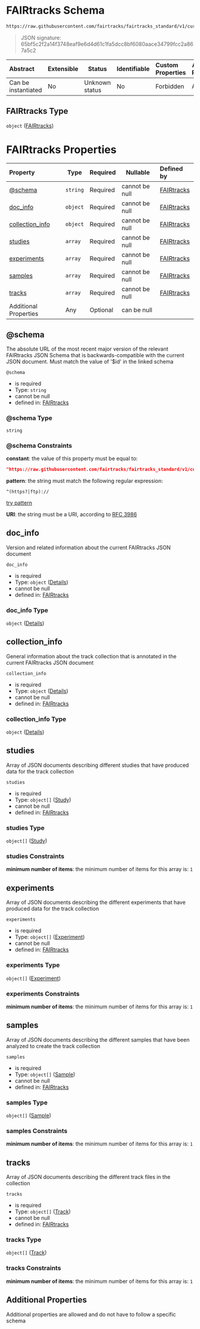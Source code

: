 # FAIRtracks Schema

```txt
https://raw.githubusercontent.com/fairtracks/fairtracks_standard/v1/current/json/schema/fairtracks.schema.json
```




> JSON signature: 65bf5c2f2a14f3748eaf9e6d4d61c1fa5dcc8bf6080aace34799fcc2a867a5c2
>

| Abstract            | Extensible | Status         | Identifiable | Custom Properties | Additional Properties | Access Restrictions | Defined In                                                                             |
| :------------------ | ---------- | -------------- | ------------ | :---------------- | --------------------- | ------------------- | -------------------------------------------------------------------------------------- |
| Can be instantiated | No         | Unknown status | No           | Forbidden         | Allowed               | none                | [fairtracks.schema.json](../json/schema/fairtracks.schema.json "open original schema") |

## FAIRtracks Type

`object` ([FAIRtracks](fairtracks.md))

# FAIRtracks Properties

| Property                            | Type     | Required | Nullable       | Defined by                                                                                                                                                                                               |
| :---------------------------------- | -------- | -------- | -------------- | :------------------------------------------------------------------------------------------------------------------------------------------------------------------------------------------------------- |
| [@schema](#@schema)                 | `string` | Required | cannot be null | [FAIRtracks](fairtracks-properties-schema.md "https&#x3A;//raw.githubusercontent.com/fairtracks/fairtracks_standard/v1/current/json/schema/fairtracks.schema.json#/properties/@schema")                  |
| [doc_info](#doc_info)               | `object` | Required | cannot be null | [FAIRtracks](fairtracks-properties-doc_info.md "https&#x3A;//raw.githubusercontent.com/fairtracks/fairtracks_standard/v1/current/json/schema/fairtracks.schema.json#/properties/doc_info")               |
| [collection_info](#collection_info) | `object` | Required | cannot be null | [FAIRtracks](fairtracks-properties-collection_info.md "https&#x3A;//raw.githubusercontent.com/fairtracks/fairtracks_standard/v1/current/json/schema/fairtracks.schema.json#/properties/collection_info") |
| [studies](#studies)                 | `array`  | Required | cannot be null | [FAIRtracks](fairtracks-properties-studies.md "https&#x3A;//raw.githubusercontent.com/fairtracks/fairtracks_standard/v1/current/json/schema/fairtracks.schema.json#/properties/studies")                 |
| [experiments](#experiments)         | `array`  | Required | cannot be null | [FAIRtracks](fairtracks-properties-experiments.md "https&#x3A;//raw.githubusercontent.com/fairtracks/fairtracks_standard/v1/current/json/schema/fairtracks.schema.json#/properties/experiments")         |
| [samples](#samples)                 | `array`  | Required | cannot be null | [FAIRtracks](fairtracks-properties-samples.md "https&#x3A;//raw.githubusercontent.com/fairtracks/fairtracks_standard/v1/current/json/schema/fairtracks.schema.json#/properties/samples")                 |
| [tracks](#tracks)                   | `array`  | Required | cannot be null | [FAIRtracks](fairtracks-properties-tracks.md "https&#x3A;//raw.githubusercontent.com/fairtracks/fairtracks_standard/v1/current/json/schema/fairtracks.schema.json#/properties/tracks")                   |
| Additional Properties               | Any      | Optional | can be null    |                                                                                                                                                                                                          |

## @schema

The absolute URL of the most recent major version of the relevant FAIRtracks JSON Schema that is backwards-compatible with the current JSON document. Must match the value of '$id' in the linked schema


`@schema`

-   is required
-   Type: `string`
-   cannot be null
-   defined in: [FAIRtracks](fairtracks-properties-schema.md "https&#x3A;//raw.githubusercontent.com/fairtracks/fairtracks_standard/v1/current/json/schema/fairtracks.schema.json#/properties/@schema")

### @schema Type

`string`

### @schema Constraints

**constant**: the value of this property must be equal to:

```json
"https://raw.githubusercontent.com/fairtracks/fairtracks_standard/v1/current/json/schema/fairtracks.schema.json"
```

**pattern**: the string must match the following regular expression: 

```regexp
^(https?|ftp)://
```

[try pattern](https://regexr.com/?expression=%5E(https%3F%7Cftp)%3A%2F%2F "try regular expression with regexr.com")

**URI**: the string must be a URI, according to [RFC 3986](https://tools.ietf.org/html/rfc4291 "check the specification")

## doc_info

Version and related information about the current FAIRtracks JSON document


`doc_info`

-   is required
-   Type: `object` ([Details](fairtracks-properties-doc_info.md))
-   cannot be null
-   defined in: [FAIRtracks](fairtracks-properties-doc_info.md "https&#x3A;//raw.githubusercontent.com/fairtracks/fairtracks_standard/v1/current/json/schema/fairtracks.schema.json#/properties/doc_info")

### doc_info Type

`object` ([Details](fairtracks-properties-doc_info.md))

## collection_info

General information about the track collection that is annotated in the current FAIRtracks JSON document


`collection_info`

-   is required
-   Type: `object` ([Details](fairtracks-properties-collection_info.md))
-   cannot be null
-   defined in: [FAIRtracks](fairtracks-properties-collection_info.md "https&#x3A;//raw.githubusercontent.com/fairtracks/fairtracks_standard/v1/current/json/schema/fairtracks.schema.json#/properties/collection_info")

### collection_info Type

`object` ([Details](fairtracks-properties-collection_info.md))

## studies

Array of JSON documents describing different studies that have produced data for the track collection


`studies`

-   is required
-   Type: `object[]` ([Study](fairtracks-properties-studies-study.md))
-   cannot be null
-   defined in: [FAIRtracks](fairtracks-properties-studies.md "https&#x3A;//raw.githubusercontent.com/fairtracks/fairtracks_standard/v1/current/json/schema/fairtracks.schema.json#/properties/studies")

### studies Type

`object[]` ([Study](fairtracks-properties-studies-study.md))

### studies Constraints

**minimum number of items**: the minimum number of items for this array is: `1`

## experiments

Array of JSON documents describing the different experiments that have produced data for the track collection


`experiments`

-   is required
-   Type: `object[]` ([Experiment](fairtracks-properties-experiments-experiment.md))
-   cannot be null
-   defined in: [FAIRtracks](fairtracks-properties-experiments.md "https&#x3A;//raw.githubusercontent.com/fairtracks/fairtracks_standard/v1/current/json/schema/fairtracks.schema.json#/properties/experiments")

### experiments Type

`object[]` ([Experiment](fairtracks-properties-experiments-experiment.md))

### experiments Constraints

**minimum number of items**: the minimum number of items for this array is: `1`

## samples

Array of JSON documents describing the different samples that have been analyzed to create the track collection


`samples`

-   is required
-   Type: `object[]` ([Sample](fairtracks-properties-samples-sample.md))
-   cannot be null
-   defined in: [FAIRtracks](fairtracks-properties-samples.md "https&#x3A;//raw.githubusercontent.com/fairtracks/fairtracks_standard/v1/current/json/schema/fairtracks.schema.json#/properties/samples")

### samples Type

`object[]` ([Sample](fairtracks-properties-samples-sample.md))

### samples Constraints

**minimum number of items**: the minimum number of items for this array is: `1`

## tracks

Array of JSON documents describing the different track files in the collection


`tracks`

-   is required
-   Type: `object[]` ([Track](fairtracks-properties-tracks-track.md))
-   cannot be null
-   defined in: [FAIRtracks](fairtracks-properties-tracks.md "https&#x3A;//raw.githubusercontent.com/fairtracks/fairtracks_standard/v1/current/json/schema/fairtracks.schema.json#/properties/tracks")

### tracks Type

`object[]` ([Track](fairtracks-properties-tracks-track.md))

### tracks Constraints

**minimum number of items**: the minimum number of items for this array is: `1`

## Additional Properties

Additional properties are allowed and do not have to follow a specific schema
